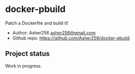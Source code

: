 # docker-pbuild

Patch a Dockerfile and build it!

- Author: Asher256 <asher256@gmail.com>
- Github repo: https://github.com/Asher256/docker-pbuild

## Project status

Work in progress.

